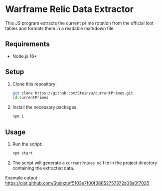 # Warframe Relic Data Extractor

This JS program extracts the current prime rotation from the official loot tables and formats them in a readable markdown file.

## Requirements

- Node.js 16+

## Setup

1. Clone this repository:

    ```sh
    git clone https://github.com/Steinzu/currentPrimes.git
    cd currentPrimes
    ```

2. Install the necessary packages:

    ```sh
    npm i
    ```

## Usage

1. Run the script:

    ```sh
    npm start
    ```

2. The script will generate a `currentPrimes.md` file in the project directory containing the extracted data.

Example output : https://gist.github.com/Steinzu/f5103e7f00f38652757372a08a0f7025
